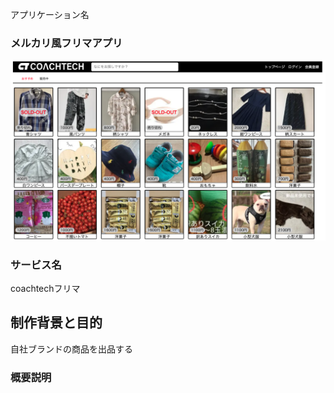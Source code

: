 アプリケーション名

### メルカリ風フリマアプリ
![TOP画像](./src/images/top-image.png)
### サービス名

coachtechフリマ

## 制作背景と目的

自社ブランドの商品を出品する


### 概要説明